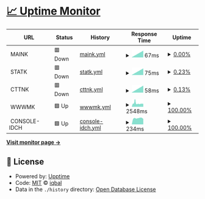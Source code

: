 # [📈 Uptime Monitor](https://monitor.aliqbal.net)

<!--start: status pages-->
<!-- This summary is generated by Upptime (https://github.com/upptime/upptime) -->
<!-- Do not edit this manually, your changes will be overwritten -->
<!-- prettier-ignore -->
| URL | Status | History | Response Time | Uptime |
| --- | ------ | ------- | ------------- | ------ |
| <img alt="" src="https://raw.githubusercontent.com/iqbalbinsb/monitor/master/assets/web.png" height="13"> MAINK | 🟥 Down | [maink.yml](https://github.com/iqbalbinsb/monitor/commits/HEAD/history/maink.yml) | <details><summary><img alt="Response time graph" src="./graphs/maink/response-time-week.png" height="20"> 67ms</summary><br><a href="https://monitor.aliqbal.net/history/maink"><img alt="Response time 67" src="https://img.shields.io/endpoint?url=https%3A%2F%2Fraw.githubusercontent.com%2Fiqbalbinsb%2Fmonitor%2FHEAD%2Fapi%2Fmaink%2Fresponse-time.json"></a><br><a href="https://monitor.aliqbal.net/history/maink"><img alt="24-hour response time 67" src="https://img.shields.io/endpoint?url=https%3A%2F%2Fraw.githubusercontent.com%2Fiqbalbinsb%2Fmonitor%2FHEAD%2Fapi%2Fmaink%2Fresponse-time-day.json"></a><br><a href="https://monitor.aliqbal.net/history/maink"><img alt="7-day response time 67" src="https://img.shields.io/endpoint?url=https%3A%2F%2Fraw.githubusercontent.com%2Fiqbalbinsb%2Fmonitor%2FHEAD%2Fapi%2Fmaink%2Fresponse-time-week.json"></a><br><a href="https://monitor.aliqbal.net/history/maink"><img alt="30-day response time 67" src="https://img.shields.io/endpoint?url=https%3A%2F%2Fraw.githubusercontent.com%2Fiqbalbinsb%2Fmonitor%2FHEAD%2Fapi%2Fmaink%2Fresponse-time-month.json"></a><br><a href="https://monitor.aliqbal.net/history/maink"><img alt="1-year response time 67" src="https://img.shields.io/endpoint?url=https%3A%2F%2Fraw.githubusercontent.com%2Fiqbalbinsb%2Fmonitor%2FHEAD%2Fapi%2Fmaink%2Fresponse-time-year.json"></a></details> | <details><summary><a href="https://monitor.aliqbal.net/history/maink">0.00%</a></summary><a href="https://monitor.aliqbal.net/history/maink"><img alt="All-time uptime 0.00%" src="https://img.shields.io/endpoint?url=https%3A%2F%2Fraw.githubusercontent.com%2Fiqbalbinsb%2Fmonitor%2FHEAD%2Fapi%2Fmaink%2Fuptime.json"></a><br><a href="https://monitor.aliqbal.net/history/maink"><img alt="24-hour uptime 0.00%" src="https://img.shields.io/endpoint?url=https%3A%2F%2Fraw.githubusercontent.com%2Fiqbalbinsb%2Fmonitor%2FHEAD%2Fapi%2Fmaink%2Fuptime-day.json"></a><br><a href="https://monitor.aliqbal.net/history/maink"><img alt="7-day uptime 0.00%" src="https://img.shields.io/endpoint?url=https%3A%2F%2Fraw.githubusercontent.com%2Fiqbalbinsb%2Fmonitor%2FHEAD%2Fapi%2Fmaink%2Fuptime-week.json"></a><br><a href="https://monitor.aliqbal.net/history/maink"><img alt="30-day uptime 0.00%" src="https://img.shields.io/endpoint?url=https%3A%2F%2Fraw.githubusercontent.com%2Fiqbalbinsb%2Fmonitor%2FHEAD%2Fapi%2Fmaink%2Fuptime-month.json"></a><br><a href="https://monitor.aliqbal.net/history/maink"><img alt="1-year uptime 0.00%" src="https://img.shields.io/endpoint?url=https%3A%2F%2Fraw.githubusercontent.com%2Fiqbalbinsb%2Fmonitor%2FHEAD%2Fapi%2Fmaink%2Fuptime-year.json"></a></details>
| <img alt="" src="https://raw.githubusercontent.com/iqbalbinsb/monitor/master/assets/web.png" height="13"> STATK | 🟥 Down | [statk.yml](https://github.com/iqbalbinsb/monitor/commits/HEAD/history/statk.yml) | <details><summary><img alt="Response time graph" src="./graphs/statk/response-time-week.png" height="20"> 75ms</summary><br><a href="https://monitor.aliqbal.net/history/statk"><img alt="Response time 75" src="https://img.shields.io/endpoint?url=https%3A%2F%2Fraw.githubusercontent.com%2Fiqbalbinsb%2Fmonitor%2FHEAD%2Fapi%2Fstatk%2Fresponse-time.json"></a><br><a href="https://monitor.aliqbal.net/history/statk"><img alt="24-hour response time 75" src="https://img.shields.io/endpoint?url=https%3A%2F%2Fraw.githubusercontent.com%2Fiqbalbinsb%2Fmonitor%2FHEAD%2Fapi%2Fstatk%2Fresponse-time-day.json"></a><br><a href="https://monitor.aliqbal.net/history/statk"><img alt="7-day response time 75" src="https://img.shields.io/endpoint?url=https%3A%2F%2Fraw.githubusercontent.com%2Fiqbalbinsb%2Fmonitor%2FHEAD%2Fapi%2Fstatk%2Fresponse-time-week.json"></a><br><a href="https://monitor.aliqbal.net/history/statk"><img alt="30-day response time 75" src="https://img.shields.io/endpoint?url=https%3A%2F%2Fraw.githubusercontent.com%2Fiqbalbinsb%2Fmonitor%2FHEAD%2Fapi%2Fstatk%2Fresponse-time-month.json"></a><br><a href="https://monitor.aliqbal.net/history/statk"><img alt="1-year response time 75" src="https://img.shields.io/endpoint?url=https%3A%2F%2Fraw.githubusercontent.com%2Fiqbalbinsb%2Fmonitor%2FHEAD%2Fapi%2Fstatk%2Fresponse-time-year.json"></a></details> | <details><summary><a href="https://monitor.aliqbal.net/history/statk">0.23%</a></summary><a href="https://monitor.aliqbal.net/history/statk"><img alt="All-time uptime 0.23%" src="https://img.shields.io/endpoint?url=https%3A%2F%2Fraw.githubusercontent.com%2Fiqbalbinsb%2Fmonitor%2FHEAD%2Fapi%2Fstatk%2Fuptime.json"></a><br><a href="https://monitor.aliqbal.net/history/statk"><img alt="24-hour uptime 0.23%" src="https://img.shields.io/endpoint?url=https%3A%2F%2Fraw.githubusercontent.com%2Fiqbalbinsb%2Fmonitor%2FHEAD%2Fapi%2Fstatk%2Fuptime-day.json"></a><br><a href="https://monitor.aliqbal.net/history/statk"><img alt="7-day uptime 0.23%" src="https://img.shields.io/endpoint?url=https%3A%2F%2Fraw.githubusercontent.com%2Fiqbalbinsb%2Fmonitor%2FHEAD%2Fapi%2Fstatk%2Fuptime-week.json"></a><br><a href="https://monitor.aliqbal.net/history/statk"><img alt="30-day uptime 0.23%" src="https://img.shields.io/endpoint?url=https%3A%2F%2Fraw.githubusercontent.com%2Fiqbalbinsb%2Fmonitor%2FHEAD%2Fapi%2Fstatk%2Fuptime-month.json"></a><br><a href="https://monitor.aliqbal.net/history/statk"><img alt="1-year uptime 0.23%" src="https://img.shields.io/endpoint?url=https%3A%2F%2Fraw.githubusercontent.com%2Fiqbalbinsb%2Fmonitor%2FHEAD%2Fapi%2Fstatk%2Fuptime-year.json"></a></details>
| <img alt="" src="https://raw.githubusercontent.com/iqbalbinsb/monitor/master/assets/web.png" height="13"> CTTNK | 🟥 Down | [cttnk.yml](https://github.com/iqbalbinsb/monitor/commits/HEAD/history/cttnk.yml) | <details><summary><img alt="Response time graph" src="./graphs/cttnk/response-time-week.png" height="20"> 58ms</summary><br><a href="https://monitor.aliqbal.net/history/cttnk"><img alt="Response time 58" src="https://img.shields.io/endpoint?url=https%3A%2F%2Fraw.githubusercontent.com%2Fiqbalbinsb%2Fmonitor%2FHEAD%2Fapi%2Fcttnk%2Fresponse-time.json"></a><br><a href="https://monitor.aliqbal.net/history/cttnk"><img alt="24-hour response time 58" src="https://img.shields.io/endpoint?url=https%3A%2F%2Fraw.githubusercontent.com%2Fiqbalbinsb%2Fmonitor%2FHEAD%2Fapi%2Fcttnk%2Fresponse-time-day.json"></a><br><a href="https://monitor.aliqbal.net/history/cttnk"><img alt="7-day response time 58" src="https://img.shields.io/endpoint?url=https%3A%2F%2Fraw.githubusercontent.com%2Fiqbalbinsb%2Fmonitor%2FHEAD%2Fapi%2Fcttnk%2Fresponse-time-week.json"></a><br><a href="https://monitor.aliqbal.net/history/cttnk"><img alt="30-day response time 58" src="https://img.shields.io/endpoint?url=https%3A%2F%2Fraw.githubusercontent.com%2Fiqbalbinsb%2Fmonitor%2FHEAD%2Fapi%2Fcttnk%2Fresponse-time-month.json"></a><br><a href="https://monitor.aliqbal.net/history/cttnk"><img alt="1-year response time 58" src="https://img.shields.io/endpoint?url=https%3A%2F%2Fraw.githubusercontent.com%2Fiqbalbinsb%2Fmonitor%2FHEAD%2Fapi%2Fcttnk%2Fresponse-time-year.json"></a></details> | <details><summary><a href="https://monitor.aliqbal.net/history/cttnk">0.13%</a></summary><a href="https://monitor.aliqbal.net/history/cttnk"><img alt="All-time uptime 0.13%" src="https://img.shields.io/endpoint?url=https%3A%2F%2Fraw.githubusercontent.com%2Fiqbalbinsb%2Fmonitor%2FHEAD%2Fapi%2Fcttnk%2Fuptime.json"></a><br><a href="https://monitor.aliqbal.net/history/cttnk"><img alt="24-hour uptime 0.13%" src="https://img.shields.io/endpoint?url=https%3A%2F%2Fraw.githubusercontent.com%2Fiqbalbinsb%2Fmonitor%2FHEAD%2Fapi%2Fcttnk%2Fuptime-day.json"></a><br><a href="https://monitor.aliqbal.net/history/cttnk"><img alt="7-day uptime 0.13%" src="https://img.shields.io/endpoint?url=https%3A%2F%2Fraw.githubusercontent.com%2Fiqbalbinsb%2Fmonitor%2FHEAD%2Fapi%2Fcttnk%2Fuptime-week.json"></a><br><a href="https://monitor.aliqbal.net/history/cttnk"><img alt="30-day uptime 0.13%" src="https://img.shields.io/endpoint?url=https%3A%2F%2Fraw.githubusercontent.com%2Fiqbalbinsb%2Fmonitor%2FHEAD%2Fapi%2Fcttnk%2Fuptime-month.json"></a><br><a href="https://monitor.aliqbal.net/history/cttnk"><img alt="1-year uptime 0.13%" src="https://img.shields.io/endpoint?url=https%3A%2F%2Fraw.githubusercontent.com%2Fiqbalbinsb%2Fmonitor%2FHEAD%2Fapi%2Fcttnk%2Fuptime-year.json"></a></details>
| <img alt="" src="https://raw.githubusercontent.com/iqbalbinsb/monitor/master/assets/web.png" height="13"> WWWMK | 🟩 Up | [wwwmk.yml](https://github.com/iqbalbinsb/monitor/commits/HEAD/history/wwwmk.yml) | <details><summary><img alt="Response time graph" src="./graphs/wwwmk/response-time-week.png" height="20"> 2548ms</summary><br><a href="https://monitor.aliqbal.net/history/wwwmk"><img alt="Response time 2548" src="https://img.shields.io/endpoint?url=https%3A%2F%2Fraw.githubusercontent.com%2Fiqbalbinsb%2Fmonitor%2FHEAD%2Fapi%2Fwwwmk%2Fresponse-time.json"></a><br><a href="https://monitor.aliqbal.net/history/wwwmk"><img alt="24-hour response time 2229" src="https://img.shields.io/endpoint?url=https%3A%2F%2Fraw.githubusercontent.com%2Fiqbalbinsb%2Fmonitor%2FHEAD%2Fapi%2Fwwwmk%2Fresponse-time-day.json"></a><br><a href="https://monitor.aliqbal.net/history/wwwmk"><img alt="7-day response time 2548" src="https://img.shields.io/endpoint?url=https%3A%2F%2Fraw.githubusercontent.com%2Fiqbalbinsb%2Fmonitor%2FHEAD%2Fapi%2Fwwwmk%2Fresponse-time-week.json"></a><br><a href="https://monitor.aliqbal.net/history/wwwmk"><img alt="30-day response time 2548" src="https://img.shields.io/endpoint?url=https%3A%2F%2Fraw.githubusercontent.com%2Fiqbalbinsb%2Fmonitor%2FHEAD%2Fapi%2Fwwwmk%2Fresponse-time-month.json"></a><br><a href="https://monitor.aliqbal.net/history/wwwmk"><img alt="1-year response time 2548" src="https://img.shields.io/endpoint?url=https%3A%2F%2Fraw.githubusercontent.com%2Fiqbalbinsb%2Fmonitor%2FHEAD%2Fapi%2Fwwwmk%2Fresponse-time-year.json"></a></details> | <details><summary><a href="https://monitor.aliqbal.net/history/wwwmk">100.00%</a></summary><a href="https://monitor.aliqbal.net/history/wwwmk"><img alt="All-time uptime 100.00%" src="https://img.shields.io/endpoint?url=https%3A%2F%2Fraw.githubusercontent.com%2Fiqbalbinsb%2Fmonitor%2FHEAD%2Fapi%2Fwwwmk%2Fuptime.json"></a><br><a href="https://monitor.aliqbal.net/history/wwwmk"><img alt="24-hour uptime 100.00%" src="https://img.shields.io/endpoint?url=https%3A%2F%2Fraw.githubusercontent.com%2Fiqbalbinsb%2Fmonitor%2FHEAD%2Fapi%2Fwwwmk%2Fuptime-day.json"></a><br><a href="https://monitor.aliqbal.net/history/wwwmk"><img alt="7-day uptime 100.00%" src="https://img.shields.io/endpoint?url=https%3A%2F%2Fraw.githubusercontent.com%2Fiqbalbinsb%2Fmonitor%2FHEAD%2Fapi%2Fwwwmk%2Fuptime-week.json"></a><br><a href="https://monitor.aliqbal.net/history/wwwmk"><img alt="30-day uptime 100.00%" src="https://img.shields.io/endpoint?url=https%3A%2F%2Fraw.githubusercontent.com%2Fiqbalbinsb%2Fmonitor%2FHEAD%2Fapi%2Fwwwmk%2Fuptime-month.json"></a><br><a href="https://monitor.aliqbal.net/history/wwwmk"><img alt="1-year uptime 100.00%" src="https://img.shields.io/endpoint?url=https%3A%2F%2Fraw.githubusercontent.com%2Fiqbalbinsb%2Fmonitor%2FHEAD%2Fapi%2Fwwwmk%2Fuptime-year.json"></a></details>
| <img alt="" src="https://raw.githubusercontent.com/iqbalbinsb/monitor/master/assets/web.png" height="13"> CONSOLE-IDCH | 🟩 Up | [console-idch.yml](https://github.com/iqbalbinsb/monitor/commits/HEAD/history/console-idch.yml) | <details><summary><img alt="Response time graph" src="./graphs/console-idch/response-time-week.png" height="20"> 234ms</summary><br><a href="https://monitor.aliqbal.net/history/console-idch"><img alt="Response time 234" src="https://img.shields.io/endpoint?url=https%3A%2F%2Fraw.githubusercontent.com%2Fiqbalbinsb%2Fmonitor%2FHEAD%2Fapi%2Fconsole-idch%2Fresponse-time.json"></a><br><a href="https://monitor.aliqbal.net/history/console-idch"><img alt="24-hour response time 226" src="https://img.shields.io/endpoint?url=https%3A%2F%2Fraw.githubusercontent.com%2Fiqbalbinsb%2Fmonitor%2FHEAD%2Fapi%2Fconsole-idch%2Fresponse-time-day.json"></a><br><a href="https://monitor.aliqbal.net/history/console-idch"><img alt="7-day response time 234" src="https://img.shields.io/endpoint?url=https%3A%2F%2Fraw.githubusercontent.com%2Fiqbalbinsb%2Fmonitor%2FHEAD%2Fapi%2Fconsole-idch%2Fresponse-time-week.json"></a><br><a href="https://monitor.aliqbal.net/history/console-idch"><img alt="30-day response time 234" src="https://img.shields.io/endpoint?url=https%3A%2F%2Fraw.githubusercontent.com%2Fiqbalbinsb%2Fmonitor%2FHEAD%2Fapi%2Fconsole-idch%2Fresponse-time-month.json"></a><br><a href="https://monitor.aliqbal.net/history/console-idch"><img alt="1-year response time 234" src="https://img.shields.io/endpoint?url=https%3A%2F%2Fraw.githubusercontent.com%2Fiqbalbinsb%2Fmonitor%2FHEAD%2Fapi%2Fconsole-idch%2Fresponse-time-year.json"></a></details> | <details><summary><a href="https://monitor.aliqbal.net/history/console-idch">100.00%</a></summary><a href="https://monitor.aliqbal.net/history/console-idch"><img alt="All-time uptime 100.00%" src="https://img.shields.io/endpoint?url=https%3A%2F%2Fraw.githubusercontent.com%2Fiqbalbinsb%2Fmonitor%2FHEAD%2Fapi%2Fconsole-idch%2Fuptime.json"></a><br><a href="https://monitor.aliqbal.net/history/console-idch"><img alt="24-hour uptime 100.00%" src="https://img.shields.io/endpoint?url=https%3A%2F%2Fraw.githubusercontent.com%2Fiqbalbinsb%2Fmonitor%2FHEAD%2Fapi%2Fconsole-idch%2Fuptime-day.json"></a><br><a href="https://monitor.aliqbal.net/history/console-idch"><img alt="7-day uptime 100.00%" src="https://img.shields.io/endpoint?url=https%3A%2F%2Fraw.githubusercontent.com%2Fiqbalbinsb%2Fmonitor%2FHEAD%2Fapi%2Fconsole-idch%2Fuptime-week.json"></a><br><a href="https://monitor.aliqbal.net/history/console-idch"><img alt="30-day uptime 100.00%" src="https://img.shields.io/endpoint?url=https%3A%2F%2Fraw.githubusercontent.com%2Fiqbalbinsb%2Fmonitor%2FHEAD%2Fapi%2Fconsole-idch%2Fuptime-month.json"></a><br><a href="https://monitor.aliqbal.net/history/console-idch"><img alt="1-year uptime 100.00%" src="https://img.shields.io/endpoint?url=https%3A%2F%2Fraw.githubusercontent.com%2Fiqbalbinsb%2Fmonitor%2FHEAD%2Fapi%2Fconsole-idch%2Fuptime-year.json"></a></details>

<!--end: status pages-->

[**Visit monitor page →**](https://monitor.aliqbal.net)

## 📄 License

- Powered by: [Upptime](https://github.com/upptime/upptime)
- Code: [MIT](./LICENSE) © [iqbal](https://monitor.aliqbal.net)
- Data in the `./history` directory: [Open Database License](https://opendatacommons.org/licenses/odbl/1-0/)
